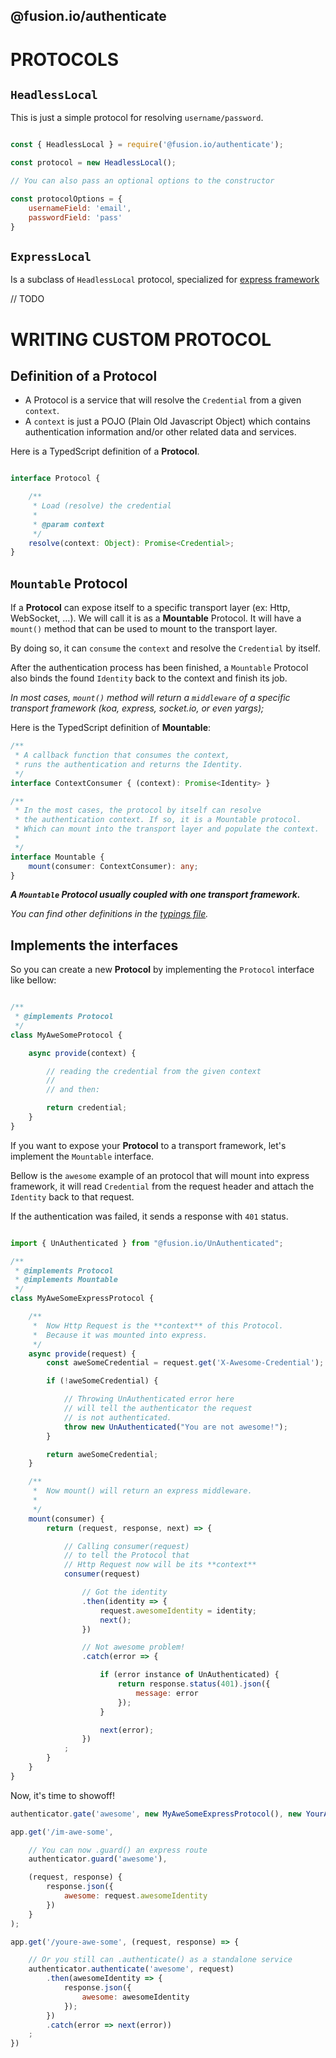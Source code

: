 @fusion.io/authenticate
-----------------------

# PROTOCOLS


## `HeadlessLocal`

This is just a simple protocol for resolving `username/password`.

```javascript

const { HeadlessLocal } = require('@fusion.io/authenticate');

const protocol = new HeadlessLocal();

// You can also pass an optional options to the constructor

const protocolOptions = {
    usernameField: 'email',
    passwordField: 'pass'
}
```

## `ExpressLocal`

Is a subclass of `HeadlessLocal` protocol, specialized for [express framework](http://expressjs.com)

// TODO


# WRITING CUSTOM PROTOCOL

## Definition of a Protocol

- A Protocol is a service that will resolve the `Credential` from a given `context`.
- A `context` is just a POJO (Plain Old Javascript Object)
which contains authentication information and/or other related data and services.

Here is a TypedScript definition of a **Protocol**.

```ts

interface Protocol {

    /**
     * Load (resolve) the credential
     *
     * @param context
     */
    resolve(context: Object): Promise<Credential>;
}
```


## `Mountable` Protocol

If a **Protocol** can expose itself to a specific transport layer (ex: Http, WebSocket, ...).
We will call it is as a **Mountable** Protocol. It will have a `mount()` method that can be used to
mount to the transport layer.

By doing so, it can `consume` the `context` and resolve the `Credential` by itself.

After the authentication process has been finished, a `Mountable` Protocol also binds the found `Identity` back to the context
and finish its job.

*In most cases, `mount()` method will return a `middleware` of a specific transport framework (koa, express, socket.io, or even yargs);*

Here is the TypedScript definition of **Mountable**:

```ts
/**
 * A callback function that consumes the context,
 * runs the authentication and returns the Identity.
 */
interface ContextConsumer { (context): Promise<Identity> }

/**
 * In the most cases, the protocol by itself can resolve
 * the authentication context. If so, it is a Mountable protocol.
 * Which can mount into the transport layer and populate the context.
 *
 */
interface Mountable {
    mount(consumer: ContextConsumer): any;
}
```

***A `Mountable` Protocol usually coupled with one transport framework.***

*You can find other definitions in the [typings file](../typings/auth.d.ts).*

## Implements the interfaces

So you can create a new **Protocol** by implementing the `Protocol` interface like bellow:

```javascript

/**
 * @implements Protocol
 */
class MyAweSomeProtocol {

    async provide(context) {

        // reading the credential from the given context
        //
        // and then:

        return credential;
    }
}
```

If you want to expose your **Protocol** to a transport framework, let's implement the `Mountable`
interface.


Bellow is the `awesome` example of an protocol that will mount into express framework,
it will read `Credential` from the request header and attach the `Identity` back to that request.

If the authentication was failed, it sends a response with `401` status.

```javascript

import { UnAuthenticated } from "@fusion.io/UnAuthenticated";

/**
 * @implements Protocol
 * @implements Mountable
 */
class MyAweSomeExpressProtocol {

    /**
     *  Now Http Request is the **context** of this Protocol.
     *  Because it was mounted into express.
     */
    async provide(request) {
        const aweSomeCredential = request.get('X-Awesome-Credential');

        if (!aweSomeCredential) {

            // Throwing UnAuthenticated error here
            // will tell the authenticator the request
            // is not authenticated.
            throw new UnAuthenticated("You are not awesome!");
        }

        return aweSomeCredential;
    }

    /**
     *  Now mount() will return an express middleware.
     *
     */
    mount(consumer) {
        return (request, response, next) => {

            // Calling consumer(request)
            // to tell the Protocol that
            // Http Request now will be its **context**
            consumer(request)

                // Got the identity
                .then(identity => {
                    request.awesomeIdentity = identity;
                    next();
                })

                // Not awesome problem!
                .catch(error => {

                    if (error instance of UnAuthenticated) {
                        return response.status(401).json({
                            message: error
                        });
                    }

                    next(error);
                })
            ;
        }
    }
}
```


Now, it's time to showoff!

```javascript
authenticator.gate('awesome', new MyAweSomeExpressProtocol(), new YourAweSomeUserProvider());

app.get('/im-awe-some',

    // You can now .guard() an express route
    authenticator.guard('awesome'),

    (request, response) {
        response.json({
            awesome: request.awesomeIdentity
        })
    }
);

app.get('/youre-awe-some', (request, response) => {

    // Or you still can .authenticate() as a standalone service
    authenticator.authenticate('awesome', request)
        .then(awesomeIdentity => {
            response.json({
                awesome: awesomeIdentity
            });
        })
        .catch(error => next(error))
    ;
})

```
